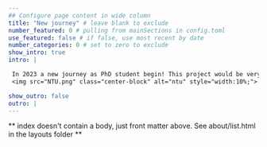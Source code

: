 ```yaml
---
## Configure page content in wide column
title: "New journey" # leave blank to exclude
number_featured: 0 # pulling from mainSections in config.toml
use_featured: false # if false, use most recent by date
number_categories: 0 # set to zero to exclude
show_intro: true
intro: |

 In 2023 a new journey as PhD student begin! This project would be very important for conservation in my country as it will help the Mauritian Wildlife Foundation to assess the impact of their management on the species survival and findings could be used to inform conservation research and data management elsewhere too.
 <img src="NTU.png" class="center-block" alt="ntu" style="width:10%;">

show_outro: false
outro: |
---
```


** index doesn't contain a body, just front matter above.
See about/list.html in the layouts folder **

